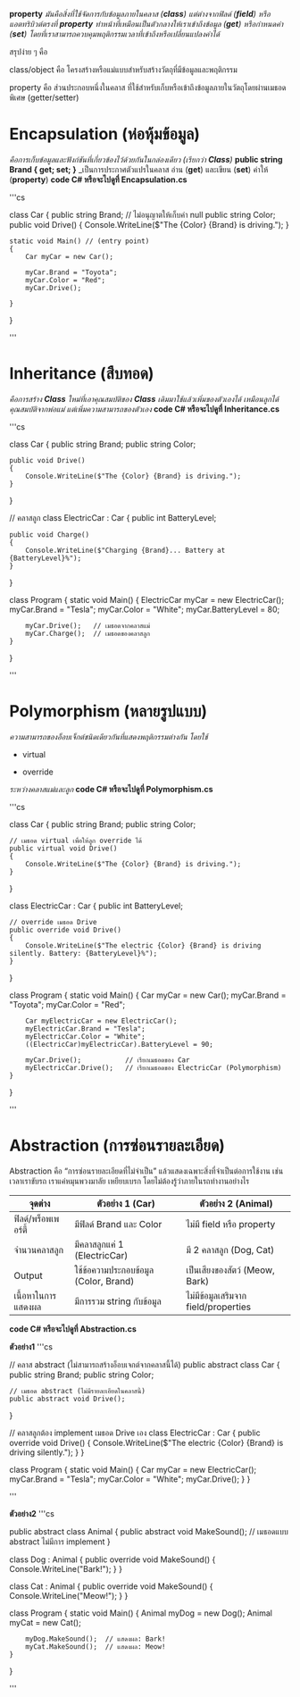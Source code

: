 **property** _มันคือสิ่งที่ใช้จัดการกับข้อมูลภายในคลาส (**class**) แต่ต่างจากฟิลด์ (**field**) หรือแอตทริบิวต์ตรงที่ **property** ทำหน้าที่เหมือนเป็นตัวกลางให้เราเข้าถึงข้อมูล (**get**) หรือกำหนดค่า (**set**) โดยที่เราสามารถควบคุมพฤติกรรมเวลาที่เข้าถึงหรือเปลี่ยนแปลงค่าได้_

สรุปง่าย ๆ คือ

class/object คือ โครงสร้างหรือแม่แบบสำหรับสร้างวัตถุที่มีข้อมูลและพฤติกรรม

property คือ ส่วนประกอบหนึ่งในคลาส ที่ใช้สำหรับเก็บหรือเข้าถึงข้อมูลภายในวัตถุโดยผ่านเมธอดพิเศษ (getter/setter)



# Encapsulation (ห่อหุ้มข้อมูล)
_คือการเก็บข้อมูลและฟังก์ชันที่เกี่ยวข้องไว้ด้วยกันในกล่องเดียว (เรียกว่า **Class**)_
**public string Brand { get; set; }** _เป็นการประกาศตัวแปรในคลาส อ่าน (**get**) และเขียน (**set**) ค่าให้ (**property**) 
**code C# หรือจะไปดูที่ Encapsulation.cs**

'''cs

class Car 
{
    public string Brand; // ไม่อนุญาตให้เก็บค่า null
    public string Color;
    public void Drive()
    {
        Console.WriteLine($"The {Color} {Brand} is driving.");
    }


    static void Main() // (entry point)
    {
        Car myCar = new Car();

        myCar.Brand = "Toyota";
        myCar.Color = "Red";
        myCar.Drive();

    }
}

'''

# Inheritance (สืบทอด)
 _คือการสร้าง **Class** ใหม่ที่เอาคุณสมบัติของ **Class** เดิมมาใช้แล้วเพิ่มของตัวเองได้_
_เหมือนลูกได้คุณสมบัติจากพ่อแม่ แต่เพิ่มความสามารถของตัวเอง_
**code C# หรือจะไปดูที่ Inheritance.cs**

'''cs

class Car
{
    public string Brand;
    public string Color;

    public void Drive()
    {
        Console.WriteLine($"The {Color} {Brand} is driving.");
    }
}

// คลาสลูก
class ElectricCar : Car
{
    public int BatteryLevel;

    public void Charge()
    {
        Console.WriteLine($"Charging {Brand}... Battery at {BatteryLevel}%");
    }
}

class Program
{
    static void Main()
    {
        ElectricCar myCar = new ElectricCar();
        myCar.Brand = "Tesla";
        myCar.Color = "White";
        myCar.BatteryLevel = 80;

        myCar.Drive();   // เมธอดจากคลาสแม่
        myCar.Charge();  // เมธอดของคลาสลูก
    }
}

'''

# Polymorphism (หลายรูปแบบ)
_ความสามารถของอ็อบเจ็กต์ชนิดเดียวกันที่แสดงพฤติกรรมต่างกัน โดยใช้_

* virtual 

* override 

_ระหว่างคลาสแม่และลูก_
**code C# หรือจะไปดูที่ Polymorphism.cs**

'''cs

class Car
{
    public string Brand;
    public string Color;

    // เมธอด virtual เพื่อให้ลูก override ได้
    public virtual void Drive()
    {
        Console.WriteLine($"The {Color} {Brand} is driving.");
    }
}

class ElectricCar : Car
{
    public int BatteryLevel;

    // override เมธอด Drive
    public override void Drive()
    {
        Console.WriteLine($"The electric {Color} {Brand} is driving silently. Battery: {BatteryLevel}%");
    }
}

class Program
{
    static void Main()
    {
        Car myCar = new Car();
        myCar.Brand = "Toyota";
        myCar.Color = "Red";

        Car myElectricCar = new ElectricCar();
        myElectricCar.Brand = "Tesla";
        myElectricCar.Color = "White";
        ((ElectricCar)myElectricCar).BatteryLevel = 90;

        myCar.Drive();           // เรียกเมธอดของ Car
        myElectricCar.Drive();   // เรียกเมธอดของ ElectricCar (Polymorphism)
    }
}

'''

# Abstraction (การซ่อนรายละเอียด)
Abstraction คือ “การซ่อนรายละเอียดที่ไม่จำเป็น” แล้วแสดงเฉพาะสิ่งที่จำเป็นต่อการใช้งาน เช่น เวลาเราขับรถ เราแค่หมุนพวงมาลัย เหยียบเบรก โดยไม่ต้องรู้ว่าภายในรถทำงานอย่างไร

จุดต่าง | ตัวอย่าง 1 (Car) | ตัวอย่าง 2 (Animal)
----- | ----- | ----- |
ฟิลด์/พร็อพเพอร์ตี้	 | มีฟิลด์ Brand และ Color | ไม่มี field หรือ property |
จำนวนคลาสลูก	 | มีคลาสลูกแค่ 1 (ElectricCar) | มี 2 คลาสลูก (Dog, Cat) |
Output | ใช้ข้อความประกอบข้อมูล (Color, Brand) | เป็นเสียงของสัตว์ (Meow, Bark) |
เนื้อหาในการแสดงผล	 | มีการรวม string กับข้อมูล | ไม่มีข้อมูลเสริมจาก field/properties |


**code C# หรือจะไปดูที่ Abstraction.cs**

**ตัวอย่าง1**
'''cs

// คลาส abstract (ไม่สามารถสร้างอ็อบเจกต์จากคลาสนี้ได้)
public abstract class Car
{
    public string Brand;
    public string Color;

    // เมธอด abstract (ไม่มีรายละเอียดในคลาสนี้)
    public abstract void Drive();
}

// คลาสลูกต้อง implement เมธอด Drive เอง
class ElectricCar : Car
{
    public override void Drive()
    {
        Console.WriteLine($"The electric {Color} {Brand} is driving silently.");
    }
}

class Program
{
    static void Main()
    {
        Car myCar = new ElectricCar();
        myCar.Brand = "Tesla";
        myCar.Color = "White";
        myCar.Drive();
    }
}

'''

**ตัวอย่าง2**
'''cs

public abstract class Animal
{
    public abstract void MakeSound(); // เมธอดแบบ abstract ไม่มีการ implement
}

class Dog : Animal
{
    public override void MakeSound()
    {
        Console.WriteLine("Bark!");
    }
}

class Cat : Animal
{
    public override void MakeSound()
    {
        Console.WriteLine("Meow!");
    }
}

class Program
{
    static void Main()
    {
        Animal myDog = new Dog();
        Animal myCat = new Cat();

        myDog.MakeSound();  // แสดงผล: Bark!
        myCat.MakeSound();  // แสดงผล: Meow!
    }
}

'''
